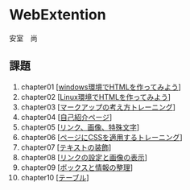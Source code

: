 # WebExtention
安室　尚  
## 課題
1. chapter01 [[windows環境でHTMLを作ってみよう](https://github.com/s20002/WebExtention/tree/master/chapter01)]
2. chapter02 [[Linux環境でHTMLを作ってみよう](https://github.com/s20002/WebExtention/tree/master/chapter02)]
3. chapter03 [[マークアップの考え方トレーニング](https://github.com/s20002/WebExtention/tree/master/chapter03)]
4. chapter04 [[自己紹介ページ](https://github.com/s20002/WebExtention/tree/master/chapter04)]
5. chapter05 [[リンク、画像、特殊文字](https://github.com/s20002/WebExtention/tree/master/chapter05)]
6. chapter06 [[ページにCSSを適用するトレーニング](https://github.com/s20002/WebExtention/tree/master/chapter06)]
7. chapter07 [[テキストの装飾](https://github.com/s20002/WebExtention/tree/master/chapter07)]
8. chapter08 [[リンクの設定と画像の表示](https://github.com/s20002/WebExtention/tree/master/chapter08)]
9. chapter09 [[ボックスと情報の整理](https://github.com/s20002/WebExtention/tree/master/chapter09)]
10. chapter10 [[テーブル](https://github.com/s20002/WebExtention/tree/master/chapter10)]
